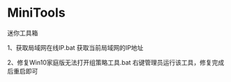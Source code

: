 # MiniTools
迷你工具箱

1、获取局域网在线IP.bat
    获取当前局域网的IP地址
    
2、修复Win10家庭版无法打开组策略工具.bat
  右键管理员运行该工具，修复完成后重启即可
